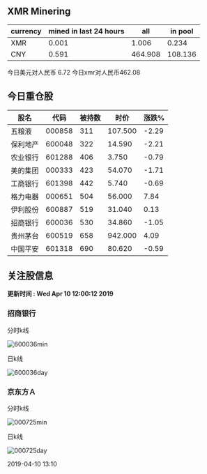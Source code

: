 ## XMR Minering

|currency|mined in last 24 hours|all|in pool|
|---|---|---|---|
|XMR|0.001|1.006|0.234|
|CNY|0.591|464.908|108.136|

今日美元对人民币 6.72	今日xmr对人民币462.08


## 今日重仓股 

|股名|代码|被持数|时价|涨跌%|
|---|---|---|---|---|
|五粮液|000858|311|107.500|-2.29|
|保利地产|600048|322|14.590|-2.21|
|农业银行|601288|406|3.750|-0.79|
|美的集团|000333|423|54.070|-1.71|
|工商银行|601398|442|5.740|-0.69|
|格力电器|000651|504|56.000|7.84|
|伊利股份|600887|519|31.040|0.13|
|招商银行|600036|530|34.860|-1.05|
|贵州茅台|600519|658|942.000|4.09|
|中国平安|601318|690|80.620|-0.59|

## 关注股信息
**更新时间 : Wed Apr 10 12:00:12 2019**
### 招商银行 
分时k线

![600036min](http://image.sinajs.cn/newchart/min/n/sh600036.gif)

日k线

![600036day](http://image.sinajs.cn/newchart/daily/n/sh600036.gif)

### 京东方Ａ 
分时k线

![000725min](http://image.sinajs.cn/newchart/min/n/sz000725.gif)

日k线

![000725day](http://image.sinajs.cn/newchart/daily/n/sz000725.gif)

2019-04-10 13:10